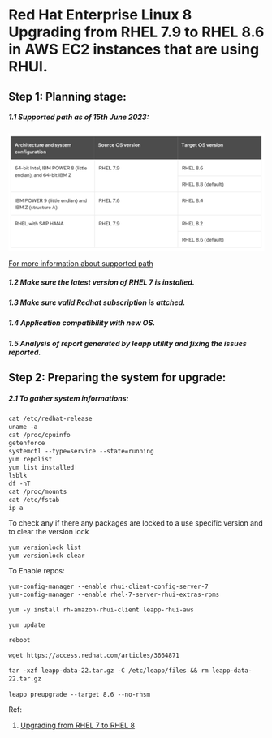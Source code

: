 # Red Hat Enterprise Linux 8 Upgrading from RHEL 7.9 to RHEL 8.6 in AWS EC2 instances that are using RHUI.


## Step 1: Planning stage:

##### 1.1 Supported path as of 15th June 2023: 

![](media/Supported-upgrade-path.png)

[For more information about supported path](https://access.redhat.com/articles/4263361)

##### 1.2 Make sure the latest version of RHEL 7 is installed. 
##### 1.3 Make sure valid Redhat subscription is attched. 
##### 1.4 Application compatibility with new OS.
##### 1.5 Analysis of report generated by leapp utility and fixing the issues reported.

## Step 2: Preparing the system for upgrade:
##### 2.1 To gather system informations:

```
cat /etc/redhat-release
uname -a
cat /proc/cpuinfo
getenforce
systemctl --type=service --state=running
yum repolist
yum list installed
lsblk
df -hT
cat /proc/mounts
cat /etc/fstab
ip a
```
To check any if there any packages are locked to a use specific version and to clear the version lock
```
yum versionlock list
yum versionlock clear

``` 


To Enable repos:

```
yum-config-manager --enable rhui-client-config-server-7
yum-config-manager --enable rhel-7-server-rhui-extras-rpms
```

```
yum -y install rh-amazon-rhui-client leapp-rhui-aws
```


```
yum update
```

```
reboot
```


```
wget https://access.redhat.com/articles/3664871

```
```
tar -xzf leapp-data-22.tar.gz -C /etc/leapp/files && rm leapp-data-22.tar.gz
```


```leapp preupgrade --target 8.6 --no-rhsm```



Ref: 
1. [Upgrading from RHEL 7 to RHEL 8](https://access.redhat.com/documentation/en-us/red_hat_enterprise_linux/8/html-single/upgrading_from_rhel_7_to_rhel_8/index)

